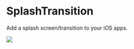 SplashTransition
================

Add a splash screen/transition to your iOS apps.

[![](http://farm3.static.flickr.com/2385/5717024221_aae2bd06b8.jpg)](http://farm3.static.flickr.com/2385/5717024221_aae2bd06b8.jpg)